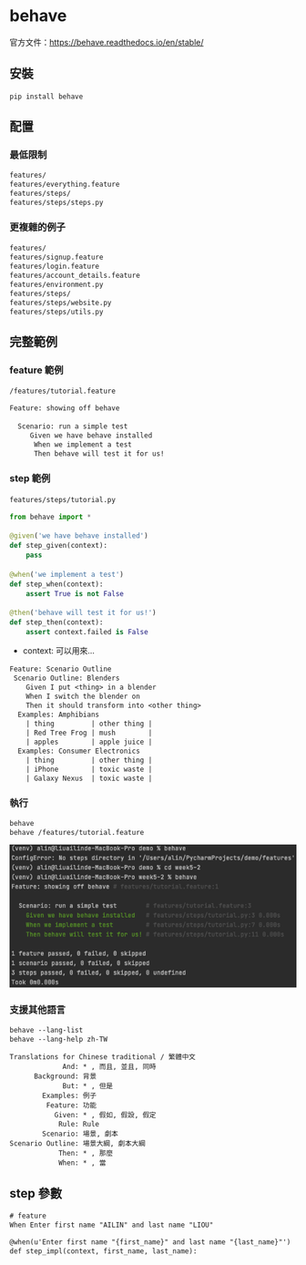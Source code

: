 # behave

官方文件：<https://behave.readthedocs.io/en/stable/>

## 安裝

```
pip install behave
```

## 配置

### 最低限制

```
features/
features/everything.feature
features/steps/
features/steps/steps.py
```

### 更複雜的例子

```
features/
features/signup.feature
features/login.feature
features/account_details.feature
features/environment.py
features/steps/
features/steps/website.py
features/steps/utils.py
```

## 完整範例

### feature 範例

`/features/tutorial.feature`

```
Feature: showing off behave

  Scenario: run a simple test
     Given we have behave installed
      When we implement a test
      Then behave will test it for us!
```

### step 範例

`features/steps/tutorial.py`

```py
from behave import *

@given('we have behave installed')
def step_given(context):
    pass

@when('we implement a test')
def step_when(context):
    assert True is not False

@then('behave will test it for us!')
def step_then(context):
    assert context.failed is False
```

- context: 可以用來...

```
Feature: Scenario Outline
 Scenario Outline: Blenders
    Given I put <thing> in a blender
    When I switch the blender on
    Then it should transform into <other thing>
  Examples: Amphibians
    | thing         | other thing |
    | Red Tree Frog | mush        |
    | apples        | apple juice |
  Examples: Consumer Electronics
    | thing         | other thing |
    | iPhone        | toxic waste |
    | Galaxy Nexus  | toxic waste |
```

### 執行

```
behave
behave /features/tutorial.feature
```

![](assets/behave.png)

### 支援其他語言

```
behave --lang-list
behave --lang-help zh-TW
```

```
Translations for Chinese traditional / 繁體中文
             And: * , 而且, 並且, 同時
      Background: 背景
             But: * , 但是
        Examples: 例子
         Feature: 功能
           Given: * , 假如, 假設, 假定
            Rule: Rule
        Scenario: 場景, 劇本
Scenario Outline: 場景大綱, 劇本大綱
            Then: * , 那麼
            When: * , 當
```

## step 參數

```
# feature
When Enter first name "AILIN" and last name "LIOU"
```

```
@when(u'Enter first name "{first_name}" and last name "{last_name}"')
def step_impl(context, first_name, last_name):
```
